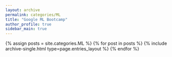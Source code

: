 ```yaml
---
layout: archive
permalink: categories/ML
title: "Google ML Bootcamp"
author_profile: true
sidebar_main: true
---
```


{% assign posts = site.categories.ML %}
{% for post in posts %} {% include archive-single.html type=page.entries_layout %} {% endfor %}